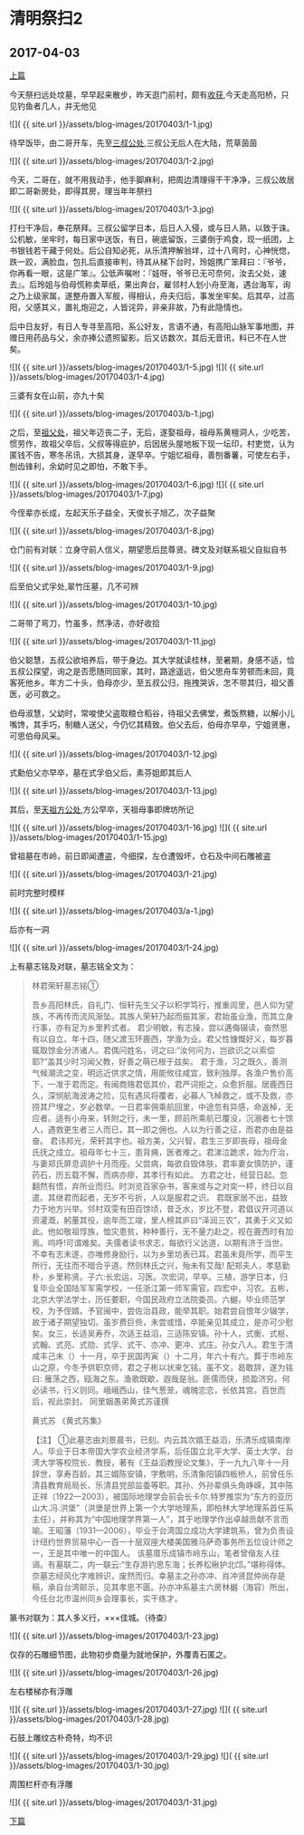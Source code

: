 清明祭扫2
========================

2017-04-03
------------------------
[上篇](/2017/04/02/清明祭扫1.html)

今天祭扫远处坟墓，早早起来散步，昨天逛门前村，颇有[收获](/2017/04/02/晨起散步.html),今天走高阳桥，只见钓鱼者几人，并无他见

![]( {{ site.url }}/assets/blog-images/20170403/1-1.jpg)

待早饭毕，由二哥开车，先至[三叔公处](http://ditu.amap.com/regeo?lng=120.9531429400&lat=28.0516237300&src=uriapi),三叔公无后人在大陆，荒草茵茵

![]( {{ site.url }}/assets/blog-images/20170403/1-2.jpg)

今天，二哥在，就不用我动手，他手脚麻利，把周边清理得干干净净，三叔公故居即二哥新房处，即得其房，理当年年祭扫

![]( {{ site.url }}/assets/blog-images/20170403/1-3.jpg)

打扫干净后，奉花祭拜。三叔公留学日本，后日人入侵，或与日人熟，以致于诛。公机敏，坐牢时，每日家中送饭，有日，碗底留饭，三婆倒于鸡食，现一纸团，上书银钱若干藏于何处。后公自知必死，从乐清押解翁垟，过十八弯时，心神恍惚，跌一跤，满脸血，包扎后直接审判，待其从梯下台时，玲姐携广笨拜曰：『爷爷，你再看一眼，这是广笨』。公低声嘱咐：『娃呀，爷爷已无可奈何，汝去父处，速去』。后玲姐与伯母慌称卖草纸，果出奔台，雇邻村人划小舟至海，遇台海军，询之乃上级家属，遂整舟置入军舰，得相认，舟夫归后，事发坐牢矣。后其卒，过高阳，父感其义，置礼炮迎之，人皆诧异，非亲非故，乃有此隐情也。

后中日友好，有日人专寻至高阳，系公好友，言语不通，有高阳山脉军事地图，并赠日用药品与父，余亦捧公遗照留影。后又访数次，其后无音讯，料已不在人世矣。

![]( {{ site.url }}/assets/blog-images/20170403/1-5.jpg)
![]( {{ site.url }}/assets/blog-images/20170403/1-4.jpg)

三婆有女在山前，亦九十矣

![]( {{ site.url }}/assets/blog-images/20170403/b-1.jpg)

之后，至[祖父处](http://ditu.amap.com/regeo?lng=120.9336577800&lat=28.0493690900&src=uriapi)，祖父年迈丧二子，无后，遂娶祖母，祖母系黄檀洞人，少吃苦，惯劳作，故祖父卒后，父叔等得庇护，后因居头屋地板下现一坛印，村吏觉，认为匿钱不告，寒冬吊讯，大损其身，遂早卒。宁姐忆祖母，善刨番薯，可使左右手，刨齿锋利，余幼时见之即怕，不敢下手。

![]( {{ site.url }}/assets/blog-images/20170403/1-6.jpg)
![]( {{ site.url }}/assets/blog-images/20170403/1-7.jpg)

今侄辈亦长成，左起天乐子益全，天俊长子旭乙，次子益聚

![]( {{ site.url }}/assets/blog-images/20170403/1-8.jpg)

仓门前有对联：立身守前人信义，期望愿后昆尊贤。碑文及对联系祖父自拟自书

![]( {{ site.url }}/assets/blog-images/20170403/1-9.jpg)

后至伯父式孚处,翠竹压墓，几不可辨

![]( {{ site.url }}/assets/blog-images/20170403/1-10.jpg)

二哥带了弯刀，竹虽多，然净洁，亦好收拾

![]( {{ site.url }}/assets/blog-images/20170403/1-11.jpg)

伯父聪慧，五叔公欲培养后，带于身边。其大学就读桂林，至暑期，身感不适，恰五叔公探望，询之是否愿随同回家，其时，路途遥远，伯父思舟车劳顿而未回，竟客死他乡。年方二十头，伯母亦少，至五叔公归，拖拽哭诉，怎不带其归，祖父善医，必可救之。

伯母淑慧，父幼时，常唆使父盗取粮仓稻谷，待祖父去佛堂，煮饭熬糖，以解小儿嘴馋，其手巧，制糖人送父，今仍忆其精致。伯父去后，伯母亦早卒，宁姐贤惠，可思伯母风采。

![]( {{ site.url }}/assets/blog-images/20170403/1-12.jpg)

式勳伯父亦早卒，墓在式孚伯父后，素芬姐即其后人

![]( {{ site.url }}/assets/blog-images/20170403/1-13.jpg)

其后，至[天祖方公处](http://ditu.amap.com/regeo?lng=120.9656683600&lat=28.0758077900&src=uriapi),方公早卒，天祖母事即牌坊所记

![]( {{ site.url }}/assets/blog-images/20170403/1-16.jpg)
![]( {{ site.url }}/assets/blog-images/20170403/1-15.jpg)

曾祖墓在市岭，前日即闻遭盗，今细探，左仓遭毁坏，仓石及中间石雕被盗

![]( {{ site.url }}/assets/blog-images/20170403/1-21.jpg)

前时完整时模样

![]( {{ site.url }}/assets/blog-images/20170403/a-1.jpg)

后亦有一洞

![]( {{ site.url }}/assets/blog-images/20170403/1-24.jpg)

上有墓志铭及对联，墓志铭全文为：
>林君荣轩墓志铭①
>
>吾乡高阳林氏，自礼门、恒轩先生父子以积学笃行，推重闾里，邑人仰为望族，不再传而流风渐坠。其族人荣轩乃起而振其家，君始虽业渔，而其立身行事，亦有足为乡里矜式者。
君少明敏，有志操，尝以遘侮辍读，奋然思有以自立。年十四，随父渡玉环鹿西，学渔为业。君父性慷慨好义，每岁暮辄取馀金分济诸人。君偶问姓名，诃之曰:“汝何问为，岂欲识之以索偿耶?”盖其少时习闻父教，好善之萌已根于兹矣。
君于渔，习之既久，善测气候潮流之变，明远近供求之情，用能攸往咸宜，致利独厚。各渔户售价高下，一准于君而定。有闽商赂君低其价，君严词拒之，众愈折服。居鹿西日久，深悯航海波涛之险，见有遇风将覆者，必募人飞棹救之，或不及救，亦捞其尸埋之，岁必数举。一日君率佣乘航回里，中途忽有异感，命返棹，无应者。适有小舟来，转附之行，未一里，顾前所乘航已覆没，沉溺者七十馀人，遇救更生者三人而已，其一即之佣也。人以为行善之征，而君亦由是益奋。
君讳邦光，荣轩其字也。祖方美，父兴智，君生三岁即丧母，祖母金氏抚之成立。祖母年七十三，患背痈，医者难之。君涕泣跪求，始为疗治，与妻郑氏屏息调护十月而痊。父尝病，每欲自毁体肤，君率妻女慎防护，谨药石，历五载不懈，而病亦瘳，其孝行有如此。
方君之壮，经营日起。忽翻然有悟，弃所业而归。时浏览百家杂书，客来或与之对奕一枰，终日以自遣。其继君而起者，无岁不亏折，人以是服君之识。
君既家居不出，益致力于地方兴举。邻村双雯有田百馀顷，昔乏水，岁比不登，君倡议开河道以资灌溉，躬董其役，逾年而工竣，里人榜其庐曰“泽润三农”，其勇于义又如此。他如敬祖惇族，恤灾患贫，种种善行，无不量力赴之，视在鹿西时有加焉。呜呼!可谓难矣。夫儒者读书求志，每欲行义达道，以期有济于当世。不幸有志未遂，亦唯修身励行，以为乡里坊表已耳。君虽未竟所学，而平生所行，无往而不暗合乎道。然则林氏之兴，殆未有艾哉!
配郑夫人，孝慈勤朴，乡里称贤。子六:长宏运，习医。次宏词，早卒。三植，游学日本，归复毕业全国陆军军需学校，一任浙江第一师军需官。四宏中，习农。五彬，北京大学法学士，历任要职，今国民政府立法院委员。六樾，毕业师范学校，为予侄婿。予官闽中，尝佐治县政，能举其职。始君尝自恨年少辍学，故于诸子期望独切。虽岁费巨赀，未尝或惜，卒能亲见其成立，是亦可少慰矣。女三，长适吴寿乔，次适王益滔，三适陈安镇。孙十人，式衡、式枢、式翰、式亮、式勋、式孚、式干、亦冲、更冲、式庄。孙女八人。君生于清咸丰己未（）十一月，卒于民国丙寅（）十二月，年六十有六。葬于市岭东山之原，今冬予供职京师，君之子彬以状来乞铭。虽不文，曷敢辞，遂为铭曰:
雁荡之西，瓯海之东。渔歌既歇，遐哉是翁。匪儒而侠，损盈济穷。何必读书，行义则同。峨峨西山，佳气葱茏，魂魄恋恋，长依其宫。百世而后，视此崇封。
同里姻愚弟黄式苏谨撰
>
>黄式苏 《黄式苏集》 
>
>【注】
>①此墓志由刘景晨书，已刻。内云其次婿王益滔，乐清乐成镇南岸人。毕业于日本帝国大学农业经济学系，后任国立北平大学、英士大学、台湾大学等校院长、教授，著有《王益滔教授论文集》，于一九九八年十一月辞世，享寿百龄。其三婿陈安镇，字敷明，乐清象阳镇四板桥人，前曾任乐清县教育局局长、乐清县党部监委等职。其孙、外孙辈俱头角峥嵘，其中陈正祥（1922—2003），被国际地理学会前会长卡尔.特罗推崇为“东方的亚历山大.冯.洪堡”（洪堡是世界上第一个大学地理系，即柏林大学地理系首任系主任），并称其为“中国地理学界第一人”，其于地理学作出卓越贡献不言而喻。王昭藩（1931—2006），毕业于台湾国立成功大学建筑系，曾为负责设计纽约世界贸易中心一百一十层双座大楼美国雅马萨奇事务所五位设计师之一，王是其中唯一的中国人。
该墓厝乐成镇市岭东山，笔者曾偕友人往谒。有墓联二，内一联云:“生存游钓思东海；长养松楸护北邙。”堪称得体。奈墓志经风化字难辨识，废然而归。幸墓主之孙亦冲、肖冲贤昆仲尚存是稿，承自台湾邮示，见其孝思不匮。孙亦冲系墓主六房林樾（海容）所出，今任台北市温州同乡会理事长，实干练才。

篆书对联为：其人多义行，×××佳城。（待查）

![]( {{ site.url }}/assets/blog-images/20170403/1-23.jpg)

仅存的石雕细节图，此物初步商量为就地保护，外覆青石匿之。

![]( {{ site.url }}/assets/blog-images/20170403/1-26.jpg)

左右楼梯亦有浮雕

![]( {{ site.url }}/assets/blog-images/20170403/1-27.jpg)
![]( {{ site.url }}/assets/blog-images/20170403/1-28.jpg)

石鼓上雕纹古朴奇特，均不识

![]( {{ site.url }}/assets/blog-images/20170403/1-29.jpg)
![]( {{ site.url }}/assets/blog-images/20170403/1-30.jpg)

周围栏杆亦有浮雕

![]( {{ site.url }}/assets/blog-images/20170403/1-31.jpg)

[下篇](/2017/04/03/清明祭扫3.html)